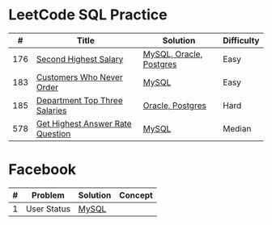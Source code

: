# LeetCode SQL Practice

| # | Title | Solution| Difficulty|
|---|---|---|----|
|176| [Second Highest Salary](https://leetcode.com/problems/second-highest-salary/) |[MySQL, Oracle, Postgres](176.Second_Highest_Salary.sql)|Easy|
|183| [Customers Who Never Order](https://leetcode.com/problems/customers-who-never-order/)|[MySQL](183.sql)|Easy|
|185| [Department Top Three Salaries](https://leetcode.com/problems/department-top-three-salaries/)|[Oracle, Postgres](185.sql)|Hard|
|578| [Get Highest Answer Rate Question](https://leetcode.com/articles/get-highest-answer-rate-question/)|[MySQL](578.sql)|Median|


# Facebook
| # | Problem | Solution| Concept|
|---|---|---|----|
|1| User Status|[MySQL](fb/user_status.sql)||
